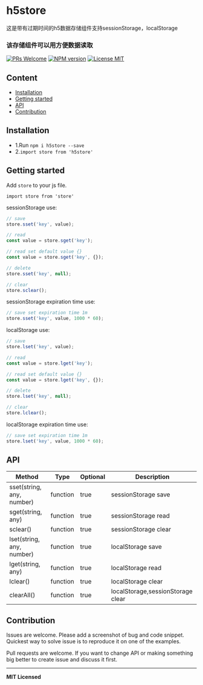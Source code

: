 # h5store
这是带有过期时间的h5数据存储组件支持sessionStorage，localStorage

### 该存储组件可以用方便数据读取

[ ![PRs Welcome](https://img.shields.io/badge/PRs-Welcome-brightgreen.svg)](https://github.com/netyouli/store/pulls)
[ ![NPM version](http://img.shields.io/npm/v/h5store.svg?style=flat)](https://www.npmjs.com/package/store)
[![License MIT](http://img.shields.io/badge/license-MIT-orange.svg?style=flat)](https://raw.githubusercontent.com/crazycodeboy/store/master/LICENSE)


## Content

- [Installation](#installation)
- [Getting started](#getting-started)
- [API](#api)
- [Contribution](#contribution)

## Installation

* 1.Run `npm i h5store --save`
* 2.`import store from 'h5store'`

## Getting started  

Add `store` to your js file.

`import store from 'store'`

sessionStorage use:
```javascript
// save
store.sset('key', value);

// read
const value = store.sget('key');

// read set default value {}
const value = store.sget('key', {});

// delete 
store.sset('key', null);

// clear
store.sclear();
```

sessionStorage expiration time use:
```javascript
// save set expiration time 1m
store.sset('key', value, 1000 * 60);
```

localStorage use:
```javascript
// save
store.lset('key', value);

// read
const value = store.lget('key');

// read set default value {}
const value = store.lget('key', {});

// delete 
store.lset('key', null);

// clear
store.lclear();
```

localStorage expiration time use:
```javascript
// save set expiration time 1m
store.lset('key', value, 1000 * 60);
```


## API


Method   |  Type     | Optional | Description
----------------- | -------- | -------- | -----------
sset(string, any, number)   | function | true |  sessionStorage save
sget(string, any)  |   function  |  true   | sessionStorage read
sclear()  |   function  |  true   | sessionStorage clear
lset(string, any, number)   | function | true |  localStorage save
lget(string, any)  |   function  |  true   | localStorage read
lclear()  |   function  |  true   | localStorage clear
clearAll()  |   function  |  true   | localStorage,sessionStorage clear


## Contribution

Issues are welcome. Please add a screenshot of bug and code snippet. Quickest way to solve issue is to reproduce it on one of the examples.

Pull requests are welcome. If you want to change API or making something big better to create issue and discuss it first.

---

**MIT Licensed**

